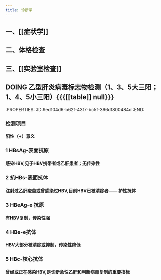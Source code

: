```yaml
---
title: 诊断学
---
```


## 一、[[症状学]]

## 二、体格检查

## 三、[[实验室检查]]

## 

## DOING 乙型肝炎病毒标志物检测（1、3、5大三阳；1、4、5小三阳）{{{[[table]] null}}}
:PROPERTIES:
:ID:9ed104d6-b62f-43f7-bc5f-396df800484d
:END:
### 检测项目
#### 阳性（+）意义

### 1 HBsAg-表面抗原
#### 感染HBV,见于HBV携带者或乙肝患者；无传染性

### 2 抗HBs-表面抗体
#### 注射过乙肝疫苗或曾感染过HBV,目前HBV已被清除者—— 护性抗体

### 3 HBeAg-e 抗原
#### 有HBV复制，传染性强

### 4 HBe-e抗体
#### HBV大部分被清除或抑制，传染性降低

### 5 HBc-核心抗体
#### 曾经或正在感染HBV,是诊断急性乙肝和判断病毒复制的重要指标
